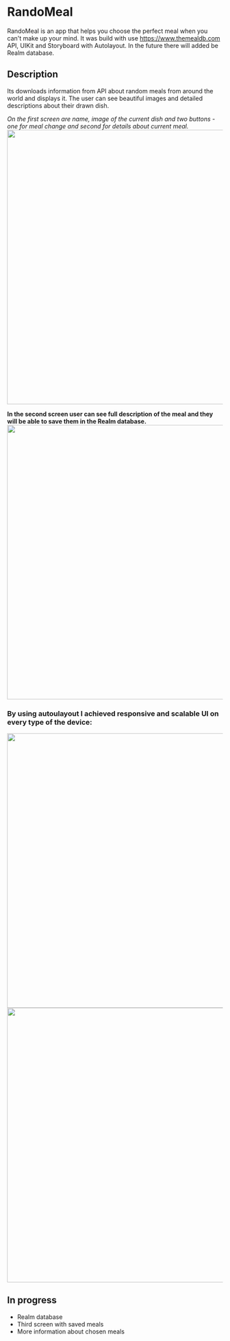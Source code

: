 
# RandoMeal

RandoMeal is an app that helps you choose the perfect meal when you can't make up your mind.
It was build with use https://www.themealdb.com API, UIKit and Storyboard with Autolayout.
In the future there will added be Realm database.

## Description
Its downloads information from API about random meals from around the world and displays it.
The user can see beautiful images and detailed descriptions about their drawn dish.

*On the first screen are name, image of the current dish and two buttons - one for meal change and second for details about current meal.*
<img src="https://user-images.githubusercontent.com/76843934/187752484-28ae1ac3-8b85-463a-b92a-d6229f3d654c.png" width="640">

**In the second screen user can see full description of the meal and they will be able to save them in the Realm database.**
<img src="https://user-images.githubusercontent.com/76843934/187753148-5061b1af-500a-4b0d-b38c-8171d0f7de68.png" width="640">

### By using autoulayout I achieved responsive and scalable UI on every type of the device:
<img src="https://user-images.githubusercontent.com/76843934/187753353-239b7799-fec7-4c65-a263-289900f47476.png" width="640">
<img src="https://user-images.githubusercontent.com/76843934/187753340-d609d2e2-7f60-47a1-bbdc-7e1e4cbb4703.png" width="640">

## In progress
- Realm database
- Third screen with saved meals
- More information about chosen meals
